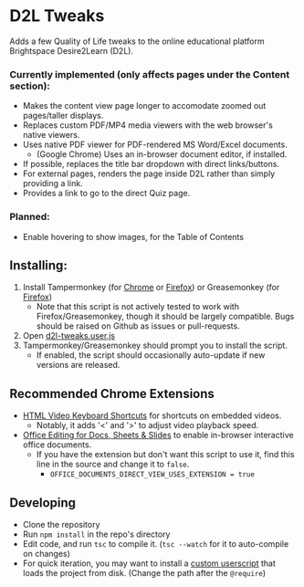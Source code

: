 
# D2L Tweaks

Adds a few Quality of Life tweaks to the online educational platform Brightspace Desire2Learn (D2L).

### Currently implemented (only affects pages under the Content section):
* Makes the content view page longer to accomodate zoomed out pages/taller displays.
* Replaces custom PDF/MP4 media viewers with the web browser's native viewers.
* Uses native PDF viewer for PDF-rendered MS Word/Excel documents.
	* (Google Chrome) Uses an in-browser document editor, if installed.
* If possible, replaces the title bar dropdown with direct links/buttons.
* For external pages, renders the page inside D2L rather than simply providing a link.
* Provides a link to go to the direct Quiz page.

### Planned:
* Enable hovering to show images, for the Table of Contents

## Installing:
1. Install Tampermonkey (for [Chrome](https://chrome.google.com/webstore/detail/dhdgffkkebhmkfjojejmpbldmpobfkfo) or [Firefox](https://addons.mozilla.org/en-US/firefox/addon/tampermonkey/)) or Greasemonkey (for [Firefox](https://addons.mozilla.org/en-US/firefox/addon/greasemonkey/))
	* Note that this script is not actively tested to work with Firefox/Greasemonkey, though it should be largely compatible. Bugs should be raised on Github as issues or pull-requests.
2. Open [d2l-tweaks.user.js](https://github.com/csm123199/d2l-tweaks/raw/master/d2l-tweaks.user.js)
3. Tampermonkey/Greasemonkey should prompt you to install the script.
	* If enabled, the script should occasionally auto-update if new versions are released.

## Recommended Chrome Extensions
* [HTML Video Keyboard Shortcuts](https://chrome.google.com/webstore/detail/llhmaciggnibnbdokidmbilklceaobae) for shortcuts on embedded videos.
	* Notably, it adds '<' and '>' to adjust video playback speed.
* [Office Editing for Docs, Sheets & Slides](https://chrome.google.com/webstore/detail/gbkeegbaiigmenfmjfclcdgdpimamgkj) to enable in-browser interactive office documents.
	* If you have the extension but don't want this script to use it, find this line in the source and change it to `false`.
		* `OFFICE_DOCUMENTS_DIRECT_VIEW_USES_EXTENSION = true`

## Developing
* Clone the repository
* Run `npm install` in the repo's directory
* Edit code, and run `tsc` to compile it. (`tsc --watch` for it to auto-compile on changes)
* For quick iteration, you may want to install a [custom userscript](https://gist.github.com/csm123199/bdb49c7bd5973f99a41bb8532d34f055/raw/2bc4a93af6320abe0ff9642ee8813b3316fe87d9/test-d2l-tweaks.user.js) that loads the project from disk. (Change the path after the `@require`)
